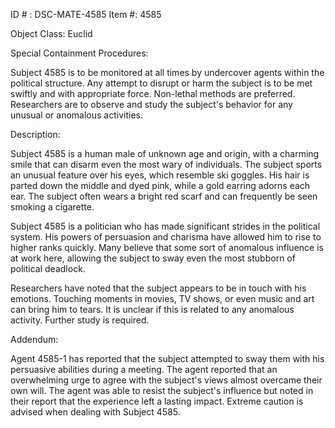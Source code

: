 ID # : DSC-MATE-4585
Item #: 4585

Object Class: Euclid

Special Containment Procedures:

Subject 4585 is to be monitored at all times by undercover agents within the political structure. Any attempt to disrupt or harm the subject is to be met swiftly and with appropriate force. Non-lethal methods are preferred. Researchers are to observe and study the subject's behavior for any unusual or anomalous activities.

Description:

Subject 4585 is a human male of unknown age and origin, with a charming smile that can disarm even the most wary of individuals. The subject sports an unusual feature over his eyes, which resemble ski goggles. His hair is parted down the middle and dyed pink, while a gold earring adorns each ear. The subject often wears a bright red scarf and can frequently be seen smoking a cigarette.

Subject 4585 is a politician who has made significant strides in the political system. His powers of persuasion and charisma have allowed him to rise to higher ranks quickly. Many believe that some sort of anomalous influence is at work here, allowing the subject to sway even the most stubborn of political deadlock.

Researchers have noted that the subject appears to be in touch with his emotions. Touching moments in movies, TV shows, or even music and art can bring him to tears. It is unclear if this is related to any anomalous activity. Further study is required.

Addendum:

Agent 4585-1 has reported that the subject attempted to sway them with his persuasive abilities during a meeting. The agent reported that an overwhelming urge to agree with the subject's views almost overcame their own will. The agent was able to resist the subject's influence but noted in their report that the experience left a lasting impact. Extreme caution is advised when dealing with Subject 4585.
